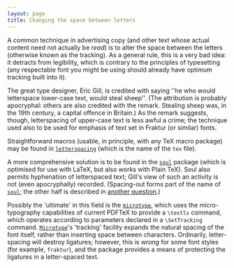 ```yaml
---
layout: page
title: Changing the space between letters
---
```


A common technique in advertising copy (and other text whose actual
content need not actually be _read_) is to alter the space
between the letters (otherwise known as the tracking).  As a general
rule, this is a very bad idea: it detracts from legibility, which is
contrary to the principles of typesetting (any respectable font you
might be using should already have optimum tracking built into it).

The great type designer, Eric Gill, is credited with saying ''he who
would letterspace lower-case text, would steal sheep''.  (The
attribution is probably apocryphal: others are also credited with the
remark.  Stealing sheep was, in the 19th century, a capital offence in
Britain.)  As the remark suggests, though, letterspacing of upper-case
text is less awful a crime; the technique used also to be used for
emphasis of text set in Fraktur (or similar) fonts.

Straightforward macros (usable, in principle, with any TeX macro
package) may be found in [`letterspacing`](http://ctan.org/pkg/letterspacing) (which is the name of
the `tex` file).

A more comprehensive solution is to be found in the [`soul`](http://ctan.org/pkg/soul)
package (which is optimised for use with LaTeX, but also works with
Plain TeX).  Soul also permits hyphenation of letterspaced text;
Gill's view of such an activity is not (even apocryphally) recorded.
(Spacing-out forms part of the name of [`soul`](http://ctan.org/pkg/soul); the other half
is described in [another question](./FAQ-underline.html).)

Possibly the 'ultimate' in this field is the [`microtype`](http://ctan.org/pkg/microtype),
which uses the micro-typography capabilities of current PDFTeX to
provide a `\textls` command, which operates according to parameters
declared in a `\SetTracking` command.  [`Microtype`](http://ctan.org/pkg/Microtype)'s
'tracking' facility expands the natural spacing of the font itself,
rather than inserting space between characters.  Ordinarily,
letter-spacing will destroy ligatures; however, this is _wrong_
for some font styles (for example, `fraktur`), and the
package provides a means of protecting the ligatures in a
letter-spaced text.

